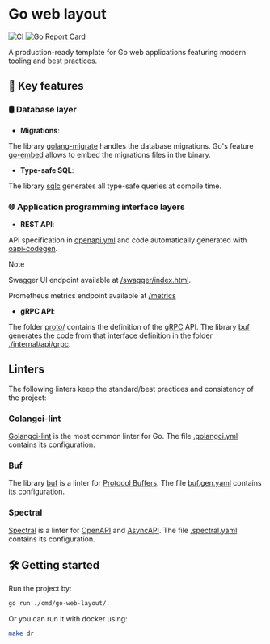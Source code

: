 # Go web layout

[![CI](https://github.com/manuelarte/go-web-layout/actions/workflows/ci.yml/badge.svg)](https://github.com/manuelarte/go-web-layout/actions/workflows/ci.yml)
[![Go Report Card](https://goreportcard.com/badge/github.com/manuelarte/go-web-layout)](https://goreportcard.com/report/github.com/manuelarte/go-web-layout)

A production-ready template for Go web applications featuring modern tooling and best practices.

## 🚀 Key features

### 🛢 Database layer

- **Migrations**:

The library [golang-migrate](https://github.com/golang-migrate/migrate) handles the database migrations.
Go's feature [go-embed](https://pkg.go.dev/embed) allows to embed the migrations files in the binary.

- **Type-safe SQL**:

The library [sqlc](https://sqlc.dev/) generates all type-safe queries at compile time.

### 🌐 Application programming interface layers

- **REST API**:

API specification in [openapi.yml](resources/openapi.yml) and code automatically generated with [oapi-codegen](https://github.com/deepmap/oapi-codegen).

> [!NOTE]
> Swagger UI endpoint available at [/swagger/index.html](http://localhost:3001/swagger/index.html).
>
> Prometheus metrics endpoint available at [/metrics](http://localhost:3001/metrics)

- **gRPC API**:

The folder [proto/](proto) contains the definition of the [gRPC](https://grpc.io/) API.
The library [buf](https://buf.build/) generates the code from that interface definition in the folder [./internal/api/grpc](./internal/api/grpc).

## Linters

The following linters keep the standard/best practices and consistency of the project:

### Golangci-lint

[Golangci-lint](https://golangci-lint.run/) is the most common linter for Go.
The file [.golangci.yml](.golangci.yml) contains its configuration.

### Buf

The library [buf](https://buf.build/) is a linter for [Protocol Buffers](https://developers.google.com/protocol-buffers).
The file [buf.gen.yaml](buf.gen.yaml) contains its configuration.

### Spectral

[Spectral](https://stoplight.io/open-source/spectral) is a linter for [OpenAPI](https://swagger.io/specification/) and [AsyncAPI](https://www.asyncapi.com/).
The file [.spectral.yaml](.spectral.yaml) contains its configuration.

## 🛠️ Getting started

Run the project by:

```bash
go run ./cmd/go-web-layout/.
```

Or you can run it with docker using:

```bash
make dr
```
